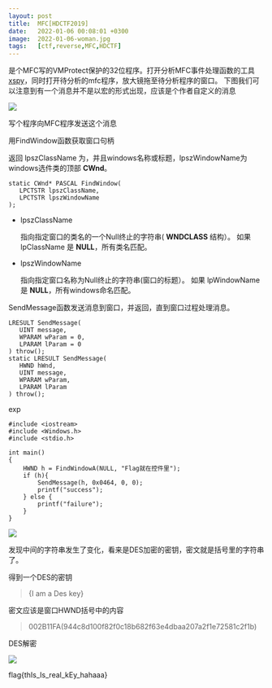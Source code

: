 ```yaml
---
layout: post
title:  MFC[HDCTF2019]
date:   2022-01-06 00:08:01 +0300
image:  2022-01-06-woman.jpg
tags:   [ctf,reverse,MFC,HDCTF]
---
```


是个MFC写的VMProtect保护的32位程序。打开分析MFC事件处理函数的工具[xspy](https://www.52pojie.cn/forum.php?mod=viewthread&tid=193686&highlight=xspy)，同时打开待分析的mfc程序，放大镜拖至待分析程序的窗口。
下图我们可以注意到有一个消息并不是以宏的形式出现，应该是个作者自定义的消息

![]({{site.baseurl}}/img/2022-01-06-xspy.jpg)

写个程序向MFC程序发送这个消息

用FindWindow函数获取窗口句柄

返回 lpszClassName  为，并且windows名称或标题，lpszWindowName为windows选件类的顶部 **CWnd**。

```assembly
static CWnd* PASCAL FindWindow(
   LPCTSTR lpszClassName,
   LPCTSTR lpszWindowName 
);
```

- lpszClassName 

  指向指定窗口的类名的一个Null终止的字符串( **WNDCLASS** 结构）。 如果  lpClassName 是 **NULL**，所有类名匹配。

- lpszWindowName 

  指向指定窗口名称为Null终止的字符串(窗口的标题）。 如果 lpWindowName 是 **NULL**，所有windows命名匹配。

SendMessage函数发送消息到窗口，并返回，直到窗口过程处理消息。

```assembly
LRESULT SendMessage(
   UINT message,
   WPARAM wParam = 0,
   LPARAM lParam = 0 
) throw();
static LRESULT SendMessage(
   HWND hWnd,
   UINT message,
   WPARAM wParam,
   LPARAM lParam 
) throw();
```

exp

```assembly
#include <iostream>
#include <Windows.h>
#include <stdio.h>

int main()
{
	HWND h = FindWindowA(NULL, "Flag就在控件里");
	if (h){
		SendMessage(h, 0x0464, 0, 0);
		printf("success");
	} else {
		printf("failure");
	}
}
```

![]({{site.baseurl}}/img/2022-01-06-success.jpg)

发现中间的字符串发生了变化，看来是DES加密的密钥，密文就是括号里的字符串了。

得到一个DES的密钥

> {I am a Des key}

密文应该是窗口HWND括号中的内容

> 002B11FA(944c8d100f82f0c18b682f63e4dbaa207a2f1e72581c2f1b)

DES解密

![]({{site.baseurl}}/img/2022-01-06-des.jpg)

flag{thIs_Is_real_kEy_hahaaa}
